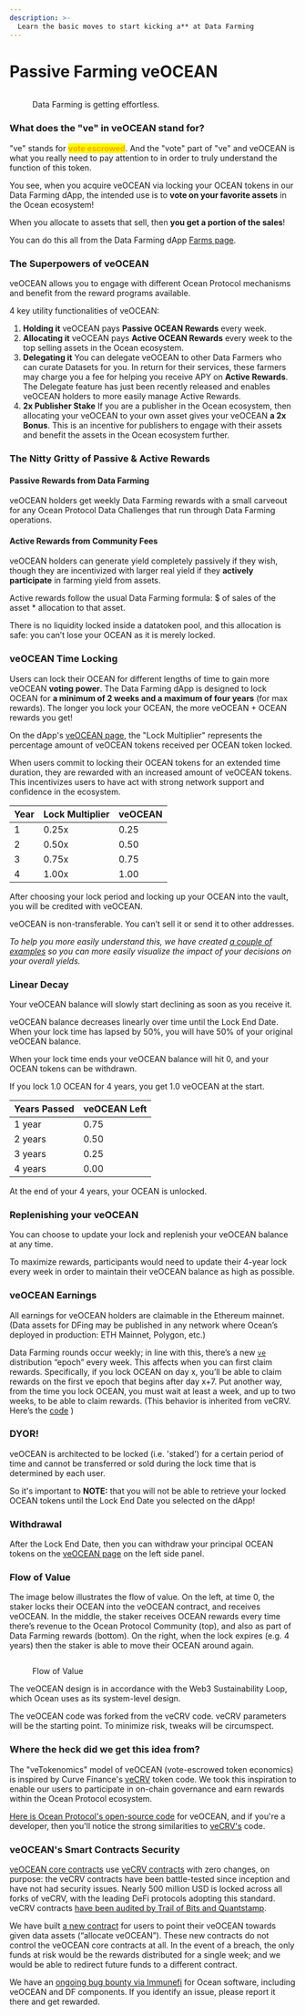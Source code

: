 ```yaml
---
description: >-
  Learn the basic moves to start kicking a** at Data Farming
---
```


# Passive Farming veOCEAN

<figure><img src="../.gitbook/assets/gif/neo-blocking.gif" alt=""><figcaption><p>Data Farming is getting effortless.</p></figcaption></figure>

### What does the "ve" in veOCEAN stand for?

"ve" stands for <mark style="color:orange;">**vote escrowed**</mark>. And the "vote" part of "ve" and veOCEAN is what you really need to pay attention to in order to truly understand the function of this token.

You see, when you acquire veOCEAN via locking your OCEAN tokens in our Data Farming dApp, the intended use is to **vote on your favorite assets** in the Ocean ecosystem!

When you allocate to assets that sell, then **you get a portion of the sales**!

You can do this all from the Data Farming dApp [Farms page](https://df.oceandao.org/farms).

### The Superpowers of veOCEAN

veOCEAN allows you to engage with different Ocean Protocol mechanisms and benefit from the reward programs available.

4 key utility functionalities of veOCEAN:

1. **Holding it** veOCEAN pays **Passive OCEAN Rewards** every week.
2. **Allocating it** veOCEAN pays **Active OCEAN Rewards** every week to the top selling assets in the Ocean ecosystem.
3. **Delegating it** You can delegate veOCEAN to other Data Farmers who can curate Datasets for you. In return for their services, these farmers may charge you a fee for helping you receive APY on **Active Rewards**. The Delegate feature has just been recently released and enables veOCEAN holders to more easily manage Active Rewards.
4. **2x Publisher Stake** If you are a publisher in the Ocean ecosystem, then allocating your veOCEAN to your own asset gives your veOCEAN **a 2x Bonus**. This is an incentive for publishers to engage with their assets and benefit the assets in the Ocean ecosystem further.

### The Nitty Gritty of **Passive & Active Rewards**

#### Passive Rewards from Data Farming

veOCEAN holders get weekly Data Farming rewards with a small carveout for any Ocean Protocol Data Challenges that run through Data Farming operations.

#### Active Rewards from Community Fees

veOCEAN holders can generate yield completely passively if they wish, though they are incentivized with larger real yield if they **actively participate** in farming yield from assets.

Active rewards follow the usual Data Farming formula: $ of sales of the asset \* allocation to that asset.

There is no liquidity locked inside a datatoken pool, and this allocation is safe: you can’t lose your OCEAN as it is merely locked.

### veOCEAN Time Locking

Users can lock their OCEAN for different lengths of time to gain more veOCEAN **voting power**. The Data Farming dApp is designed to lock OCEAN for **a minimum of 2 weeks and a maximum of four years** (for max rewards). The longer you lock your OCEAN, the more veOCEAN + OCEAN rewards you get!

On the dApp's [veOCEAN page](https://df.oceandao.org/veocean), the "Lock Multiplier" represents the percentage amount of veOCEAN tokens received per OCEAN token locked.

When users commit to locking their OCEAN tokens for an extended time duration, they are rewarded with an increased amount of veOCEAN tokens. This incentivizes users to have act with strong network support and confidence in the ecosystem.

| Year | Lock Multiplier | veOCEAN |
| ---- | --------------- | ------- |
| 1    | 0.25x           | 0.25    |
| 2    | 0.50x           | 0.50    |
| 3    | 0.75x           | 0.75    |
| 4    | 1.00x           | 1.00    |

After choosing your lock period and locking up your OCEAN into the vault, you will be credited with veOCEAN.

veOCEAN is non-transferable. You can’t sell it or send it to other addresses.

_To help you more easily understand this, we have created [a couple of examples](../user-guides/how-to-df-estimate-apy.md) so you can more easily visualize the impact of your decisions on your overall yields._

### Linear Decay

Your veOCEAN balance will slowly start declining as soon as you receive it.

veOCEAN balance decreases linearly over time until the Lock End Date. When your lock time has lapsed by 50%, you will have 50% of your original veOCEAN balance.

When your lock time ends your veOCEAN balance will hit 0, and your OCEAN tokens can be withdrawn.

If you lock 1.0 OCEAN for 4 years, you get 1.0 veOCEAN at the start.

| Years Passed | veOCEAN Left |
| ------------ | ------------ |
| 1 year       | 0.75         |
| 2 years      | 0.50         |
| 3 years      | 0.25         |
| 4 years      | 0.00         |

At the end of your 4 years, your OCEAN is unlocked.

### Replenishing your veOCEAN

You can choose to update your lock and replenish your veOCEAN balance at any time.

To maximize rewards, participants would need to update their 4-year lock every week in order to maintain their veOCEAN balance as high as possible.

### veOCEAN Earnings

All earnings for veOCEAN holders are claimable in the Ethereum mainnet. (Data assets for DFing may be published in any network where Ocean’s deployed in production: ETH Mainnet, Polygon, etc.)

Data Farming rounds occur weekly; in line with this, there’s a new [`ve`](https://github.com/oceanprotocol/df-py/tree/main/contracts/ve) distribution “epoch” every week. This affects when you can first claim rewards. Specifically, if you lock OCEAN on day x, you’ll be able to claim rewards on the first ve epoch that begins after day x+7. Put another way, from the time you lock OCEAN, you must wait at least a week, and up to two weeks, to be able to claim rewards. (This behavior is inherited from veCRV. Here’s the [code](https://github.com/oceanprotocol/df-py/tree/main/contracts/ve) )

### DYOR!

veOCEAN is architected to be locked (i.e. 'staked') for a certain period of time and cannot be transferred or sold during the lock time that is determined by each user.

So it's important to **NOTE:** that you will not be able to retrieve your locked OCEAN tokens until the Lock End Date you selected on the dApp!

### Withdrawal

After the Lock End Date, then you can withdraw your principal OCEAN tokens on the [veOCEAN page](https://df.oceandao.org/veocean) on the left side panel.

### Flow of Value

The image below illustrates the flow of value. On the left, at time 0, the staker locks their OCEAN into the veOCEAN contract, and receives veOCEAN. In the middle, the staker receives OCEAN rewards every time there’s revenue to the Ocean Protocol Community (top), and also as part of Data Farming rewards (bottom). On the right, when the lock expires (e.g. 4 years) then the staker is able to move their OCEAN around again.

<figure><img src="../.gitbook/assets/rewards/flow_of_value.png" alt=""><figcaption><p>Flow of Value</p></figcaption></figure>

The veOCEAN design is in accordance with the Web3 Sustainability Loop, which Ocean uses as its system-level design.

The veOCEAN code was forked from the veCRV code. veCRV parameters will be the starting point. To minimize risk, tweaks will be circumspect.

### Where the heck did we get this idea from?

The "veTokenomics" model of veOCEAN (vote-escrowed token economics) is inspired by Curve Finance's [veCRV](https://curve.readthedocs.io/dao-fees.html) token code. We took this inspiration to enable our users to participate in on-chain governance and earn rewards within the Ocean Protocol ecosystem.

[Here is Ocean Protocol's open-source code](https://github.com/oceanprotocol/contracts/blob/main/contracts/ve/veFeeDistributor.vy#L240-L256) for veOCEAN, and if you're a developer, then you'll notice the strong similarities to [veCRV's](https://curve.readthedocs.io/dao-fees.html) code.

### veOCEAN's Smart Contracts Security

[veOCEAN core contracts](https://github.com/oceanprotocol/contracts/tree/main/contracts/ve) use [veCRV contracts](https://curve.readthedocs.io/dao-vecrv.html) with zero changes, on purpose: the veCRV contracts have been battle-tested since inception and have not had security issues. Nearly 500 million USD is locked across all forks of veCRV, with the leading DeFi protocols adopting this standard. veCRV contracts [have been audited by Trail of Bits and Quantstamp](https://github.com/curvefi/curve-dao-contracts#audits-and-security).

We have built [a new contract](https://github.com/oceanprotocol/contracts/blob/main/contracts/ve/veAllocate.sol) for users to point their veOCEAN towards given data assets (“allocate veOCEAN”). These new contracts do not control the veOCEAN core contracts at all. In the event of a breach, the only funds at risk would be the rewards distributed for a single week; and we would be able to redirect future funds to a different contract.

We have an [ongoing bug bounty via Immunefi](https://immunefi.com/bounty/oceanprotocol/) for Ocean software, including veOCEAN and DF components. If you identify an issue, please report it there and get rewarded.
